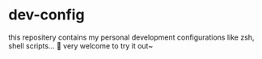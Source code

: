 # dev-config
this repositery contains my personal development configurations like zsh, shell scripts... 🙌 very welcome to try it out~
